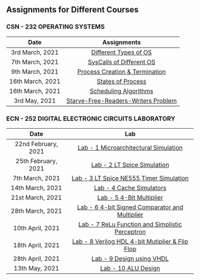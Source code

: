 ## Assignments for Different Courses

### CSN - 232 OPERATING SYSTEMS

|       Date       | Assignments |
|:----------------:|:----------------------------------------:|
| 3rd March, 2021 | [Different Types of OS](/CSN%20-%20232/Reading%20Assignment%20-%201/Reading%20Assignment%20-%201.pdf) |
| 7th March, 2021 | [SysCalls of Different OS](/CSN%20-%20232/Reading%20Assignment%20-%202/Reading%20Assignment%20-%202.pdf) | 
| 9th March, 2021 | [Process Creation & Termination](/CSN%20-%20232/Reading%20Assignment%20-%203/Reading%20Assignment%20-%203.pdf) |
| 16th March, 2021 | [States of Process](/CSN%20-%20232/Reading%20Assignment%20-%204/Reading%20Assignment%20-%204.pdf) |
| 16th March, 2021 | [Scheduling Algorithms](/CSN%20-%20232/Reading%20Assignment%20-%205/Reading%20Assignment%20-%205.pdf) | 
| 3rd May, 2021 | [Starve-Free-Readers-Writers Problem](https://github.com/abhinavsaini9/Starve-Free-Readers-Writers-Problem)


### ECN - 252 DIGITAL ELECTRONIC CIRCUITS LABORATORY 

|       Date       | Lab |
|:----------------:|:----------------------------------------:|
| 22nd February, 2021| [Lab - 1 Microarchitectural Simulation](/ECN%20-%20252/Lab%201/19114001_Lab1.txt) | 
| 25th February, 2021| [Lab - 2 LT Spice Simulation](/ECN%20-%20252/Lab%202/Lab2_Report.pdf) |
| 7th March, 2021| [Lab - 3 LT Spice NE555 Timer Simulation](/ECN%20-%20252/Lab%203/Lab3_Report.pdf) |
| 14th March, 2021| [Lab - 4 Cache Simulators](/ECN%20-%20252/Lab%204/Lab4_Report.pdf) | 
| 21st March, 2021| [Lab - 5 4-Bit Multiplier](/ECN%20-%20252/Lab%205/Lab5_Report.pdf) | 
| 28th March, 2021| [Lab - 6 4-bit Signed Comparator and Multiplier](/ECN%20-%20252/Lab%206/Lab6_Report.pdf) | 
| 10th April, 2021| [Lab - 7 ReLu Function and Simplistic Perceptron](/ECN%20-%20252/Lab%207/Lab7_Report.pdf) |
| 18th April, 2021| [Lab - 8 Verilog HDL 4-bit Mutiplier & Flip Flop](/ECN%20-%20252/Lab%208/Lab8_Report.pdf) |
| 28th April, 2021| [Lab - 9 Design using VHDL](/ECN%20-%20252/Lab%209/Lab9_Report.pdf) |
| 13th May, 2021| [Lab - 10 ALU Design](/ECN%20-%20252/Lab%2010/Lab10_Report.pdf) |